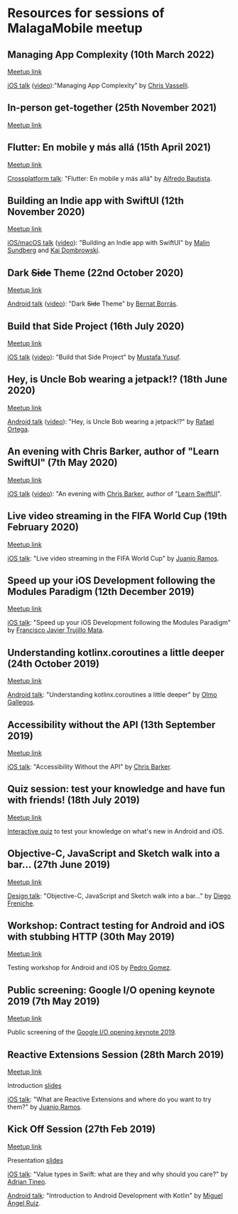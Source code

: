 # Resources for sessions of MalagaMobile meetup

## Managing App Complexity (10th March 2022)

[Meetup link](https://www.meetup.com/malagamobile/events/284177519/) 

[iOS talk](https://github.com/MalagaMobile/sessions/blob/master/slides/2022_03_09/App%20Complexity%20Malaga%20Mobile.pdf) ([video](https://youtu.be/WiXUNRnND0I)):"Managing App Complexity" by [Chris Vasselli](https://twitter.com/chrisvasselli).

## In-person get-together (25th November 2021)

[Meetup link](https://www.meetup.com/malagamobile/events/281792090/)

## Flutter: En mobile y más allá (15th April 2021)

[Meetup link](https://www.meetup.com/malagamobile/events/277253507/)

[Crossplatform talk](https://github.com/MalagaMobile/sessions/blob/master/slides/2021_04_15/Flutter_%20En%20mobile%20y%20más%20alla.pdf):  "Flutter: En mobile y más allá" by [Alfredo Bautista](https://twitter.com/alfredobs97).

## Building an Indie app with SwiftUI (12th November 2020)

[Meetup link](https://www.meetup.com/malagamobile/events/274229090/)

[iOS/macOS talk](https://github.com/MalagaMobile/sessions/blob/master/slides/2020_11_12/Building%20an%20Indie%20App%20with%20SwiftUI.pdf) ([video](https://youtu.be/mxTYOnkA0vo)): "Building an Indie app with SwiftUI" by [Malin Sundberg](https://twitter.com/malinsundberg) and [Kai Dombrowski](https://twitter.com/airkai).

## Dark ~~Side~~ Theme (22nd October 2020)

[Meetup link](https://www.meetup.com/malagamobile/events/273660356)

[Android talk](https://github.com/MalagaMobile/sessions/blob/master/slides/2020_10_22/Dark%20Mode%20-%20Slides.pdf) ([video](https://youtu.be/U93CNaE3PX4)): "Dark ~~Side~~ Theme" by [Bernat Borrás](https://twitter.com/lepetitbernat).

## Build that Side Project (16th July 2020)

[Meetup link](https://www.meetup.com/malagamobile/events/271713826/)

[iOS talk](https://github.com/MalagaMobile/sessions/blob/master/slides/2020_07_16/aspiring_indie_dev_mustafa_yusuf.pdf) ([video](https://youtu.be/3v-yRGDuOI8)): "Build that Side Project" by [Mustafa Yusuf](https://twitter.com/mufasaYC).

## Hey, is Uncle Bob wearing a jetpack!? (18th June 2020)

[Meetup link](https://www.meetup.com/malagamobile/events/270723574/)

[Android talk](https://github.com/MalagaMobile/sessions/blob/master/slides/2020_06_18/uncle_bob_jetpack.pdf) ([video](https://youtu.be/d4wggMf-49Y)): "Hey, is Uncle Bob wearing a jetpack!?" by [Rafael Ortega](https://twitter.com/ortiOficial).

## An evening with Chris Barker, author of "Learn SwiftUI" (7th May 2020)

[Meetup link](https://www.meetup.com/malagamobile/events/270332432/)

[iOS talk](https://github.com/MalagaMobile/learn_swiftUI) ([video](https://www.youtube.com/watch?v=ck35lPb3YD4)): "An evening with [Chris Barker](https://twitter.com/MrChrisBarker), author of \"[Learn SwiftUI](https://www.packtpub.com/business-other/learn-swiftui)\".

## Live video streaming in the FIFA World Cup (19th February 2020)

[Meetup link](https://www.meetup.com/malagamobile/events/268404845/)

[iOS talk](https://github.com/MalagaMobile/live-video-streaming): "Live video streaming in the FIFA World Cup" by [Juanjo Ramos](https://twitter.com/JuanjoRamos82).

## Speed up your iOS Development following the Modules Paradigm (12th December 2019)

[Meetup link](https://www.meetup.com/malagamobile/events/266806446/)

[iOS talk](https://github.com/MalagaMobile/speedup-ios-development): "Speed up your iOS Development following the Modules Paradigm" by [Francisco Javier Trujillo Mata](https://twitter.com/fjtrujy).

## Understanding kotlinx.coroutines a little deeper (24th October 2019)

[Meetup link](https://www.meetup.com/malagamobile/events/264951955/)

[Android talk](slides/2019_10_24/kotlinx_coroutines.pdf): "Understanding kotlinx.coroutines a little deeper" by [Olmo Gallegos](https://twitter.com/voghDev).

## Accessibility without the API (13th September 2019)

[Meetup link](https://www.meetup.com/malagamobile/events/264318103/)

[iOS talk](https://github.com/MalagaMobile/accessibility-without-the-api): "Accessibility Without the API" by [Chris Barker](https://twitter.com/MrChrisBarker).

## Quiz session: test your knowledge and have fun with friends! (18th July 2019)

[Meetup link](https://www.meetup.com/malagamobile/events/262836100/)

[Interactive quiz](https://create.kahoot.it/share/what-s-new-in-the-ios-and-android-platforms/adf05838-85f2-4977-9544-57442a7b7027) to test your knowledge on what's new in Android and iOS.

## Objective-C, JavaScript and Sketch walk into a bar... (27th June 2019)

[Meetup link](https://www.meetup.com/malagamobile/events/261669477/)

[Design talk](https://github.com/MalagaMobile/sketch-plugin): "Objective-C, JavaScript and Sketch walk into a bar..." by [Diego Freniche](https://twitter.com/dfreniche).

## Workshop: Contract testing for Android and iOS with stubbing HTTP (30th May 2019)

[Meetup link](https://www.meetup.com/malagamobile/events/261170041/)

Testing workshop for Android and iOS by [Pedro Gomez](https://twitter.com/pedro_g_s).

## Public screening: Google I/O opening keynote 2019 (7th May 2019)

[Meetup link](https://www.meetup.com/malagamobile/events/260848104/)

Public screening of the [Google I/O opening keynote 2019](https://youtu.be/lyRPyRKHO8M).

## Reactive Extensions Session (28th March 2019)

[Meetup link](https://www.meetup.com/malagamobile/events/259694741/)

Introduction [slides](slides/2019_03_28/malagamobile_28_march_2019.pdf)

[iOS talk](https://github.com/MalagaMobile/reactive-extensions): "What are Reactive Extensions and where do you want to try them?" by [Juanjo Ramos](https://twitter.com/JuanjoRamos82).


## Kick Off Session (27th Feb 2019) 

[Meetup link](https://www.meetup.com/malagamobile/events/258669033/)

Presentation [slides](slides/2019_02_27/malagamobile_meetup_intro.pdf)

[iOS talk](https://github.com/MalagaMobile/reference-vs-value-types-in-Swift): "Value types in Swift: what are they and why should you care?" by [Adrian Tineo](https://twitter.com/atineoSE).

[Android talk](https://github.com/MalagaMobile/introduction-android-development-kotlin): "Introduction to Android Development with Kotlin" by [Miguel Ángel Ruiz](https://twitter.com/maRuizLopez).





